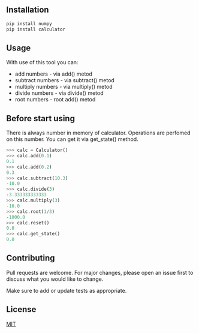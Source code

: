 ## Installation

```sh
pip install numpy
pip install calculator
```

## Usage

With use of this tool you can:

-  add numbers - via add() metod
-  subtract numbers - via subtract() metod
-  multiply numbers - via multiply() metod
-  divide numbers - via divide() metod
-  root numbers - root add() metod
## Before start using

There is always number in memory of calculator.
Operations are perfomed on this number.
You can get it via get_state() method.

```python
>>> calc = Calculator()
>>> calc.add(0.1)
0.1
>>> calc.add(0.2)
0.3
>>> calc.subtract(10.3)
-10.0
>>> calc.divide(3)
-3.333333333333
>>> calc.multiply(3)
-10.0
>>> calc.root(1/3)
-1000.0
>>> calc.reset()
0.0
>>> calc.get_state()
0.0
```


## Contributing

Pull requests are welcome. For major changes, please open an issue first to discuss what you would like to change.

Make sure to add or update tests as appropriate.


## License

[MIT](https://choosealicense.com/licenses/mit/)
